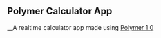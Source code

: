 ## Polymer Calculator App

__A realtime calculator app made using [Polymer 1.0](https://www.polymer-project.org/1.0/)



